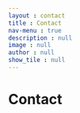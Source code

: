 ```yaml
---
layout : contact
title : Contact
nav-menu : true
description : null
image : null
author : null
show_tile : null
---
```


<h1>Contact</h1>
